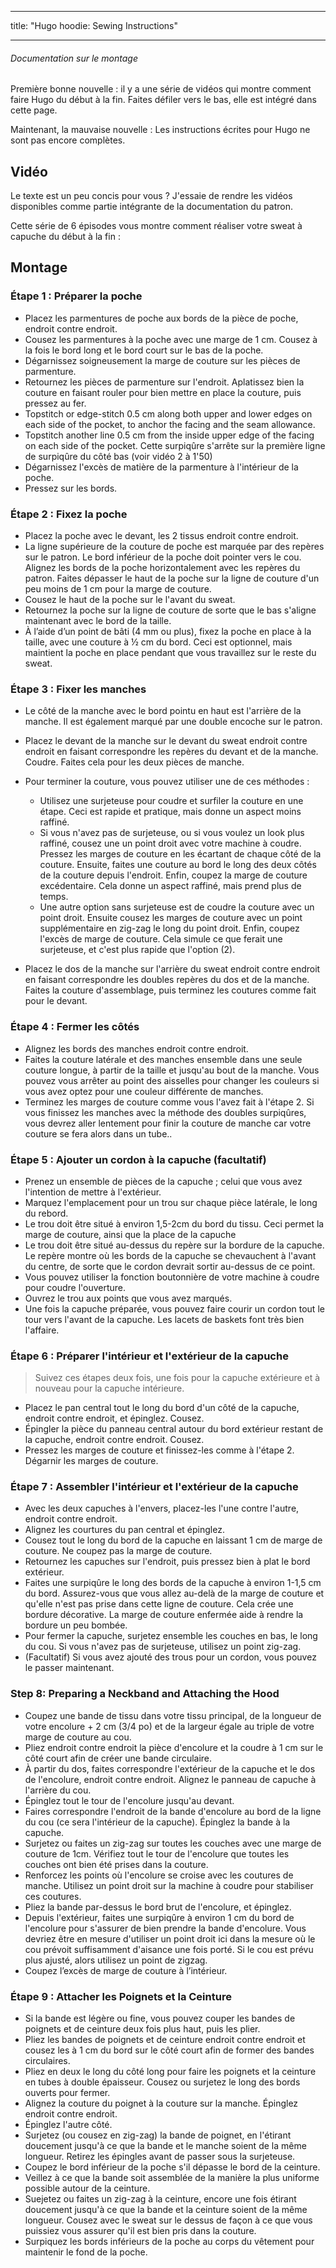 - - -
title: "Hugo hoodie: Sewing Instructions"
- - -

<Note>

###### Documentation sur le montage

Première bonne nouvelle : il y a une série de vidéos qui montre comment faire Hugo du début à la fin.
Faites défiler vers le bas, elle est intégré dans cette page.

Maintenant, la mauvaise nouvelle : Les instructions écrites pour Hugo ne sont pas encore complètes.

</Note>

## Vidéo

Le texte est un peu concis pour vous ? J'essaie de rendre les vidéos disponibles comme partie intégrante de la documentation du patron.

Cette série de 6 épisodes vous montre comment réaliser votre sweat à capuche du début à la fin :

<YouTube id='PL1gv5yv3DoZOHLjisuD1JcUPTkFy_IGGO' playlist />

## Montage

### Étape 1 : Préparer la poche

- Placez les parmentures de poche aux bords de la pièce de poche, endroit contre endroit.
- Cousez les parmentures à la poche avec une marge de 1 cm.  Cousez à la fois le bord long et le bord court sur le bas de la poche.
- Dégarnissez soigneusement la marge de couture sur les pièces de parmenture.
- Retournez les pièces de parmenture sur l'endroit.  Aplatissez bien la couture en faisant rouler pour bien mettre en place la couture, puis pressez au fer.
- Topstitch or edge-stitch 0.5 cm along both upper and lower edges on each side of the pocket, to anchor the facing and the seam allowance.
- Topstitch another line 0.5 cm from the inside upper edge of the facing on each side of the pocket.  Cette surpiqûre s'arrête sur la première ligne de surpiqûre du côté bas (voir vidéo 2 à 1'50)
- Dégarnissez l'excès de matière de la parmenture à l'intérieur de la poche.
- Pressez sur les bords.

### Étape 2 : Fixez la poche

- Placez la poche avec le devant, les 2 tissus endroit contre endroit.
- La ligne supérieure de la couture de poche est marquée par des repères sur le patron.  Le bord inférieur de la poche doit pointer vers le cou.  Alignez les bords de la poche horizontalement avec les repères du patron. Faites dépasser le haut de la poche sur la ligne de couture d'un peu moins de 1 cm pour la marge de couture.
- Cousez le haut de la poche sur le l'avant du sweat.
- Retournez la poche sur la ligne de couture de sorte que le bas s'aligne maintenant avec le bord de la taille.
- À l’aide d’un point de bâti (4 mm ou plus), fixez la poche en place à la taille, avec une couture à ½ cm du bord.  Ceci est optionnel, mais maintient la poche en place pendant que vous travaillez sur le reste du sweat.

### Étape 3 : Fixer les manches

- Le côté de la manche avec le bord pointu en haut est l'arrière de la manche.  Il est également marqué par une double encoche sur le patron.

- Placez le devant de la manche sur le devant du sweat endroit contre endroit en faisant correspondre les repères du devant et de la manche. Coudre.  Faites cela pour les deux pièces de manche.

- Pour terminer la couture, vous pouvez utiliser une de ces méthodes :

  - Utilisez une surjeteuse pour coudre et surfiler la couture en une étape.  Ceci est rapide et pratique, mais donne un aspect moins raffiné.
  - Si vous n'avez pas de surjeteuse, ou si vous voulez un look plus raffiné, cousez une un point droit avec votre machine à coudre. Pressez les marges de couture en les écartant de chaque côté de la couture.  Ensuite, faites une couture au bord le long des deux côtés de la couture depuis l'endroit.  Enfin, coupez la marge de couture excédentaire.  Cela donne un aspect raffiné, mais prend plus de temps.
  - Une autre option sans surjeteuse est de coudre la couture avec un point droit. Ensuite cousez les marges de couture avec un point supplémentaire en zig-zag le long du point droit.  Enfin, coupez l'excès de marge de couture.  Cela simule ce que ferait une surjeteuse, et c'est plus rapide que l'option (2).

- Placez le dos de la manche sur l'arrière du sweat endroit contre endroit en faisant correspondre les doubles repères du dos et de la manche.  Faites la couture d'assemblage, puis terminez les coutures comme fait pour le devant.

### Étape 4 : Fermer les côtés

- Alignez les bords des manches endroit contre endroit.
- Faites la couture latérale et des manches ensemble dans une seule couture longue, à partir de la taille et jusqu'au bout de la manche.  Vous pouvez vous arrêter au point des aisselles pour changer les couleurs si vous avez optez pour une couleur différente de manches.
- Terminez les marges de couture comme vous l'avez fait à l'étape 2.  Si vous finissez les manches avec la méthode des doubles surpiqûres, vous devrez aller lentement pour finir la couture de manche car votre couture se fera alors dans un tube..

### Étape 5 : Ajouter un cordon à la capuche (facultatif)

- Prenez un ensemble de pièces de la capuche ; celui que vous avez l'intention de mettre à l'extérieur.
- Marquez l'emplacement pour un trou sur chaque pièce latérale, le long du rebord.
- Le trou doit être situé à environ 1,5-2cm du bord du tissu.  Ceci permet la marge de couture, ainsi que la place de la capuche
- Le trou doit être situé au-dessus du repère sur la bordure de la capuche.  Le repère montre où les bords de la capuche se chevauchent à l'avant du centre, de sorte que le cordon devrait sortir au-dessus de ce point.
- Vous pouvez utiliser la fonction boutonnière de votre machine à coudre pour coudre l'ouverture.
- Ouvrez le trou aux points que vous avez marqués.
- Une fois la capuche préparée, vous pouvez faire courir un cordon tout le tour vers l'avant de la capuche.  Les lacets de baskets font très bien l'affaire.

### Étape 6 : Préparer l'intérieur et l'extérieur de la capuche

> Suivez ces étapes deux fois, une fois pour la capuche extérieure et à nouveau pour la capuche intérieure.

- Placez le pan central tout le long du bord d'un côté de la capuche, endroit contre endroit, et épinglez.  Cousez.
- Épingler la pièce du panneau central autour du bord extérieur restant de la capuche, endroit contre endroit. Cousez.
- Pressez les marges de couture et finissez-les comme à l'étape 2.  Dégarnir les marges de couture.

### Étape 7 : Assembler l'intérieur et l'extérieur de la capuche

- Avec les deux capuches à l'envers, placez-les l'une contre l'autre, endroit contre endroit.
- Alignez les courtures du pan central et épinglez.
- Cousez tout le long du bord de la capuche en laissant 1 cm de marge de couture.  Ne coupez pas la marge de couture.
- Retournez les capuches sur l'endroit, puis pressez bien à plat le bord extérieur.
- Faites une surpiqûre le long des bords de la capuche à environ 1-1,5 cm du bord.  Assurez-vous que vous allez au-delà de la marge de couture et qu'elle n'est pas prise dans cette ligne de couture. Cela crée une bordure décorative.  La marge de couture enfermée aide à rendre la bordure un peu bombée.
- Pour fermer la capuche, surjetez ensemble les couches en bas, le long du cou.  Si vous n'avez pas de surjeteuse, utilisez un point zig-zag.
- (Facultatif) Si vous avez ajouté des trous pour un cordon, vous pouvez le passer maintenant.

### Step 8: Preparing a Neckband and Attaching the Hood

- Coupez une bande de tissu dans votre tissu principal, de la longueur de votre encolure + 2 cm (3/4 po) et de la largeur égale au triple de votre marge de couture au cou.
- Pliez endroit contre endroit la pièce d'encolure et la coudre à 1 cm sur le côté court afin de créer une bande circulaire.
- À partir du dos, faites correspondre l'extérieur de la capuche et le dos de l'encolure, endroit contre endroit. Alignez le panneau de capuche à l'arrière du cou.
- Épinglez tout le tour de l'encolure jusqu'au devant.
- Faires correspondre l'endroit de la bande d'encolure au bord de la ligne du cou (ce sera l'intérieur de la capuche). Épinglez la bande à la capuche.
- Surjetez ou faites un zig-zag sur toutes les couches avec une marge de couture de 1cm.  Vérifiez tout le tour de l'encolure que toutes les couches ont bien été prises dans la couture.
- Renforcez les points où l'encolure se croise avec les coutures de manche.  Utilisez un point droit sur la machine à coudre pour stabiliser ces coutures.
- Pliez la bande par-dessus le bord brut de l'encolure, et épinglez.
- Depuis l'extérieur, faites une surpiqûre à environ 1 cm du bord de l'encolure pour s'assurer de bien prendre la bande d'encolure.  Vous devriez être en mesure d'utiliser un point droit ici dans la mesure où le cou prévoit suffisamment d'aisance une fois porté.  Si le cou est prévu plus ajusté, alors utilisez un point de zigzag.
- Coupez l’excès de marge de couture à l’intérieur.

### Étape 9 : Attacher les Poignets et la Ceinture

- Si la bande est légère ou fine, vous pouvez couper les bandes de poignets et de ceinture deux fois plus haut, puis les plier.
- Pliez les bandes de poignets et de ceinture endroit contre endroit et cousez les à 1 cm du bord sur le côté court afin de former des bandes circulaires.
- Pliez en deux le long du côté long pour faire les poignets et la ceinture en tubes à double épaisseur. Cousez ou surjetez le long des bords ouverts pour fermer.
- Alignez la couture du poignet à la couture sur la manche.  Épinglez endroit contre endroit.
- Épinglez l'autre côté.
- Surjetez (ou cousez en zig-zag) la bande de poignet, en l'étirant doucement jusqu'à ce que la bande et le manche soient de la même longueur.  Retirez les épingles avant de passer sous la surjeteuse.
- Coupez le bord inférieur de la poche s'il dépasse le bord de la ceinture.
- Veillez à ce que la bande soit assemblée de la manière la plus uniforme possible autour de la ceinture.
- Suejetez ou faites un zig-zag à la ceinture, encore une fois étirant doucement jusqu'à ce que la bande et la ceinture soient de la même longueur.  Cousez avec le sweat sur le dessus de façon à ce que vous puissiez vous assurer qu'il est bien pris dans la couture.
- Surpiquez les bords inférieurs de la poche au corps du vêtement pour maintenir le fond de la poche.
